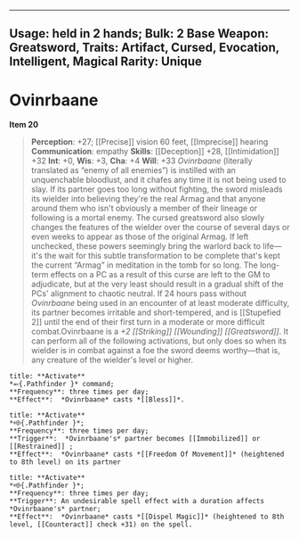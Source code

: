 
---
Usage: held in 2 hands;
Bulk: 2
Base Weapon: Greatsword,
Traits: Artifact, Cursed, Evocation, Intelligent, Magical
Rarity: Unique
---

# Ovinrbaane

**Item 20**

> **Perception**: +27; [[Precise]] vision 60 feet, [[Imprecise]] hearing
**Communication**: empathy
**Skills**:  [[Deception]] +28, [[Intimidation]] +32
**Int**: +0,
**Wis**: +3,
**Cha**: +4
**Will**: +33 *Ovinrbaane* (literally translated as “enemy of all enemies”) is instilled with an unquenchable bloodlust, and it chafes any time it is not being used to slay. If its partner goes too long without fighting, the sword misleads its wielder into believing they're the real Armag and that anyone around them who isn't obviously a member of their lineage or following is a mortal enemy. The cursed greatsword also slowly changes the features of the wielder over the course of several days or even weeks to appear as those of the original Armag. If left unchecked, these powers seemingly bring the warlord back to life—it's the wait for this subtle transformation to be complete that's kept the current “Armag” in meditation in the tomb for so long. The long-term effects on a PC as a result of this curse are left to the GM to adjudicate, but at the very least should result in a gradual shift of the PCs' alignment to chaotic neutral. If 24 hours pass without *Ovinrbaane* being used in an encounter of at least moderate difficulty, its partner becomes irritable and short-tempered, and is [[Stupefied 2]] until the end of their first turn in a moderate or more difficult combat.Ovinrbaane is a *+2 [[Striking]] [[Wounding]] [[Greatsword]]*. It can perform all of the following activations, but only does so when its wielder is in combat against a foe the sword deems worthy—that is, any creature of the wielder's level or higher.

```ad-embed-ability
title: **Activate**
*⬻{.Pathfinder }* command; 
**Frequency**: three times per day;
**Effect**:  *Ovinrbaane* casts *[[Bless]]*.

```

```ad-embed-ability
title: **Activate**
*⬲{.Pathfinder }*; 
**Frequency**: three times per day;
**Trigger**:  *Ovinrbaane's* partner becomes [[Immobilized]] or [[Restrained]] ;
**Effect**:  *Ovinrbaane* casts *[[Freedom Of Movement]]* (heightened to 8th level) on its partner

```

```ad-embed-ability
title: **Activate**
*⬲{.Pathfinder }*; 
**Frequency**: three times per day;
**Trigger**: An undesirable spell effect with a duration affects *Ovinrbaane's* partner;
**Effect**:  *Ovinrbaane* casts *[[Dispel Magic]]* (heightened to 8th level, [[Counteract]] check +31) on the spell.

```
